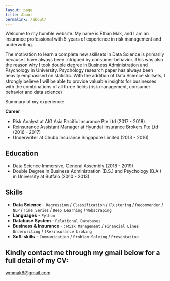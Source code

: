 ```yaml
---
layout: page
title: About
permalink: /about/
---
```


Welcome to my humble website. My name is Ethan Mak, and I am an insurance professional with 5 years of experience in risk management and underwriting. 

The motivation to learn a complete new skillsets in Data Science is primarily because I have always been intrigued by consumer behavior. This was also the reason why I took double degree in Business Administration and Psychology in University. Psychology research paper has always been heavily emphasised on statistic. With the addition of Data Science skillsets, I strongly believe I will be able to provide valuable insights for businesses with the combinations of all three fields (risk management, consumer behavior and data science) 

Summary of my experience:

**Career**
* Risk Analyst at AIG Asia Pacific Insurance Pte Ltd (2017 - 2018)
* Reinsurance Assistant Manager at Hyundai Insurance Brokers Pte Ltd (2016 - 2017)
* Underwriter at Chubb Insurance Singapore Limited (2013 - 2016)

## Education

* Data Science Immersive, General Assembly (2018 - 2019)
* Double Degree in Business Administration (B.S.) and Psychology (B.A.) in University at Buffalo (2010 - 2013)

## Skills

* **Data Science** - `Regression` / `Classification` / `Clustering` / `Recommender` / `NLP` / `Time Series` / `Deep Learning` / `Webscraping`
* **Languages** - `Python`
* **Database System** - `Relational Databases` 
* **Business & Insurance** - : `Risk Management` / `Financial Lines Underwriting` / `(Re)insurance broking`
* **Soft-skills** - `Communication` / `Problem Solving` / `Presentation`


## Kindly contact me through my gmail below for a full detail of my CV:

[wmmak8@gmail.com](mailto:wmmak8@gmail.com)
